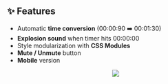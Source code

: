 ## ✨ Features
- Automatic **time conversion** (00:00:90 ➡️ 00:01:30)
- **Explosion sound** when timer hits 00:00:00
- Style modularization with **CSS Modules**
- **Mute / Unmute** button
- **Mobile** version

<p align='center'>
  <img src='./src/images/Mobile Demo.webp'>
</p>

